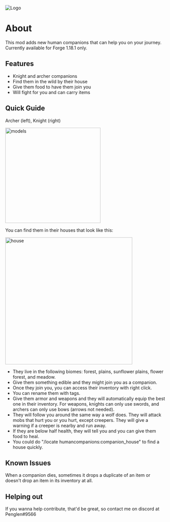 ![Logo](https://github.com/justinwon777/HumanCompanions/blob/main/companions.png)
# About

This mod adds new human companions that can help you on your journey. Currently available for Forge 1.18.1 only.

## Features

- Knight and archer companions
- Find them in the wild by their house
- Give them food to have them join you
- Will fight for you and can carry items

## Quick Guide

Archer (left), Knight (right)

<img src="https://github.com/justinwon777/HumanCompanions/blob/main/models.png" alt="models" width="300">

You can find them in their houses that look like this:

<img src="https://github.com/justinwon777/HumanCompanions/blob/main/house.png" alt="house" width="400">

- They live in the following biomes: forest, plains, sunflower plains, flower forest, and meadow.
- Give them something edible and they might join you as a companion.
- Once they join you, you can access their inventory with right click.
- You can rename them with tags.
- Give them armor and weapons and they will automatically equip the best one in their inventory. For weapons, knights can only use swords, and archers can only use bows (arrows not needed).
- They will follow you around the same way a wolf does. They will attack mobs that hurt you or you hurt, except creepers. They will give a warning if a creeper is nearby and run away.
- If they are below half health, they will tell you and you can give them food to heal.
- You could do "/locate humancompanions:companion_house" to find a house quickly.

## Known Issues

When a companion dies, sometimes it drops a duplicate of an item or doesn't drop an item in its inventory at all.

## Helping out

If you wanna help contribute, that'd be great, so contact me on discord at Penglen#9566